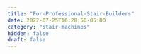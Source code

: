 ```yaml
---
title: "For-Professional-Stair-Builders"
date: 2022-07-25T16:28:50-05:00
category: "stair-machines"
hidden: false
draft: false
---
```


